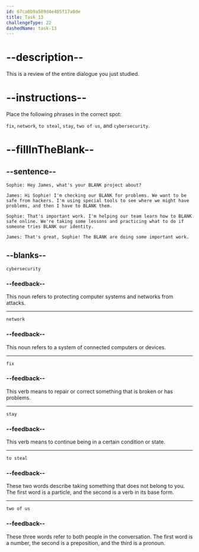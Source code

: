 ```yaml
---
id: 67ca0b9a589d4e405f17a0de
title: Task 13
challengeType: 22
dashedName: task-13
---
```

<!-- REVIEW -->

# --description--

This is a review of the entire dialogue you just studied.

# --instructions--

Place the following phrases in the correct spot:

`fix`, `network`, `to steal`, `stay`, `two of us`, and `cybersecurity`.

# --fillInTheBlank--

## --sentence--

`Sophie: Hey James, what's your BLANK project about?`

`James: Hi Sophie! I'm checking our BLANK for problems. We want to be safe from hackers. I'm using special tools to see where we might have problems, and then I have to BLANK them.`

`Sophie: That's important work. I'm helping our team learn how to BLANK safe online. We're taking some lessons and practicing what to do if someone tries BLANK our identity.`

`James: That's great, Sophie! The BLANK are doing some important work.`

## --blanks--  

`cybersecurity`

### --feedback--  

This noun refers to protecting computer systems and networks from attacks.

---

`network`

### --feedback--

This noun refers to a system of connected computers or devices. 

---

`fix`

### --feedback--

This verb means to repair or correct something that is broken or has problems.

---

`stay`

### --feedback--  

This verb means to continue being in a certain condition or state. 

---

`to steal`

### --feedback--  

These two words describe taking something that does not belong to you. The first word is a particle, and the second is a verb in its base form.

---

`two of us`  

### --feedback-- 

These three words refer to both people in the conversation. The first word is a number, the second is a preposition, and the third is a pronoun.
